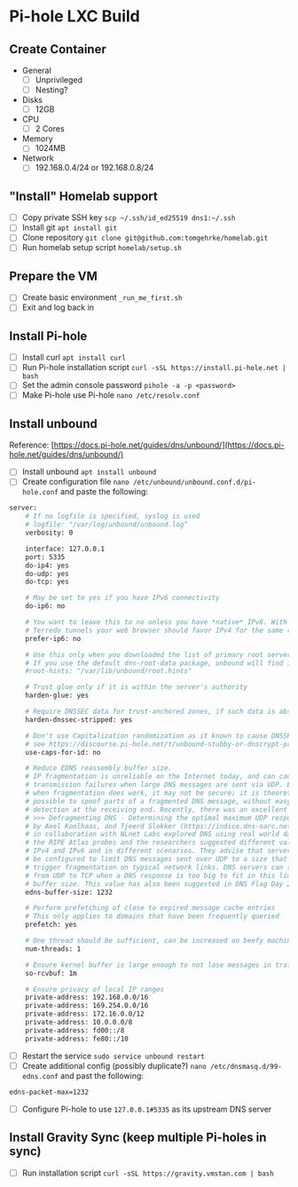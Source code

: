 # Pi-hole LXC Build

## Create Container

- General
  - [ ] Unprivileged
  - [ ] Nesting?
- Disks
  - [ ] 12GB
- CPU
  - [ ] 2 Cores
- Memory
  - [ ] 1024MB
- Network
  - [ ] 192.168.0.4/24 or 192.168.0.8/24

## "Install" Homelab support

- [ ] Copy private SSH key `scp ~/.ssh/id_ed25519 dns1:~/.ssh`
- [ ] Install git `apt install git`
- [ ] Clone repository `git clone git@github.com:tomgehrke/homelab.git`
- [ ] Run homelab setup script `homelab/setup.sh`

## Prepare the VM

- [ ] Create basic environment `_run_me_first.sh`
- [ ] Exit and log back in

## Install Pi-hole

- [ ] Install curl `apt install curl`
- [ ] Run Pi-hole installation script `curl -sSL https://install.pi-hole.net | bash`
- [ ] Set the admin console password `pihole -a -p <password>`
- [ ] Make Pi-hole use Pi-hole `nano /etc/resolv.conf`

## Install unbound

Reference: [https://docs.pi-hole.net/guides/dns/unbound/](https://docs.pi-hole.net/guides/dns/unbound/)

- [ ] Install unbound `apt install unbound`
- [ ] Create configuration file `nano /etc/unbound/unbound.conf.d/pi-hole.conf` and paste the following:

```bash
server:
    # If no logfile is specified, syslog is used
    # logfile: "/var/log/unbound/unbound.log"
    verbosity: 0

    interface: 127.0.0.1
    port: 5335
    do-ip4: yes
    do-udp: yes
    do-tcp: yes

    # May be set to yes if you have IPv6 connectivity
    do-ip6: no

    # You want to leave this to no unless you have *native* IPv6. With 6to4 and
    # Terredo tunnels your web browser should favor IPv4 for the same reasons
    prefer-ip6: no

    # Use this only when you downloaded the list of primary root servers!
    # If you use the default dns-root-data package, unbound will find it automatically
    #root-hints: "/var/lib/unbound/root.hints"

    # Trust glue only if it is within the server's authority
    harden-glue: yes

    # Require DNSSEC data for trust-anchored zones, if such data is absent, the zone becomes BOGUS
    harden-dnssec-stripped: yes

    # Don't use Capitalization randomization as it known to cause DNSSEC issues sometimes
    # see https://discourse.pi-hole.net/t/unbound-stubby-or-dnscrypt-proxy/9378 for further details
    use-caps-for-id: no

    # Reduce EDNS reassembly buffer size.
    # IP fragmentation is unreliable on the Internet today, and can cause
    # transmission failures when large DNS messages are sent via UDP. Even
    # when fragmentation does work, it may not be secure; it is theoretically
    # possible to spoof parts of a fragmented DNS message, without easy
    # detection at the receiving end. Recently, there was an excellent study
    # >>> Defragmenting DNS - Determining the optimal maximum UDP response size for DNS <<<
    # by Axel Koolhaas, and Tjeerd Slokker (https://indico.dns-oarc.net/event/36/contributions/776/)
    # in collaboration with NLnet Labs explored DNS using real world data from the
    # the RIPE Atlas probes and the researchers suggested different values for
    # IPv4 and IPv6 and in different scenarios. They advise that servers should
    # be configured to limit DNS messages sent over UDP to a size that will not
    # trigger fragmentation on typical network links. DNS servers can switch
    # from UDP to TCP when a DNS response is too big to fit in this limited
    # buffer size. This value has also been suggested in DNS Flag Day 2020.
    edns-buffer-size: 1232

    # Perform prefetching of close to expired message cache entries
    # This only applies to domains that have been frequently queried
    prefetch: yes

    # One thread should be sufficient, can be increased on beefy machines. In reality for most users running on small networks or on a single machine, it should be unnecessary to seek performance enhancement by increasing num-threads above 1.
    num-threads: 1

    # Ensure kernel buffer is large enough to not lose messages in traffic spikes
    so-rcvbuf: 1m

    # Ensure privacy of local IP ranges
    private-address: 192.168.0.0/16
    private-address: 169.254.0.0/16
    private-address: 172.16.0.0/12
    private-address: 10.0.0.0/8
    private-address: fd00::/8
    private-address: fe80::/10
```

- [ ] Restart the service `sudo service unbound restart`
- [ ] Create additional config (possibly duplicate?) `nano /etc/dnsmasq.d/99-edns.conf` and past the following:

```bash
edns-packet-max=1232
```

- [ ] Configure Pi-hole to use `127.0.0.1#5335` as its upstream DNS server

## Install Gravity Sync (keep multiple Pi-holes in sync)

- [ ] Run installation script `curl -sSL https://gravity.vmstan.com | bash`
